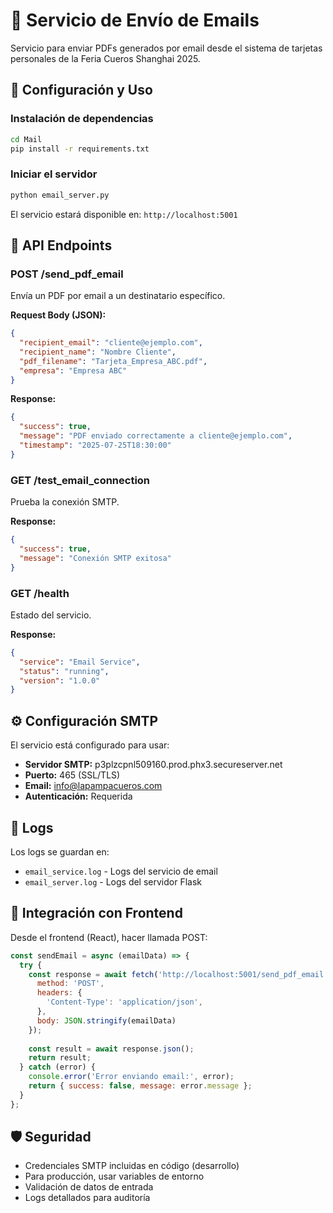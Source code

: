 # 📧 Servicio de Envío de Emails

Servicio para enviar PDFs generados por email desde el sistema de tarjetas personales de la Feria Cueros Shanghai 2025.

## 🚀 Configuración y Uso

### Instalación de dependencias
```bash
cd Mail
pip install -r requirements.txt
```

### Iniciar el servidor
```bash
python email_server.py
```

El servicio estará disponible en: `http://localhost:5001`

## 📡 API Endpoints

### POST /send_pdf_email
Envía un PDF por email a un destinatario específico.

**Request Body (JSON):**
```json
{
  "recipient_email": "cliente@ejemplo.com",
  "recipient_name": "Nombre Cliente",
  "pdf_filename": "Tarjeta_Empresa_ABC.pdf",
  "empresa": "Empresa ABC"
}
```

**Response:**
```json
{
  "success": true,
  "message": "PDF enviado correctamente a cliente@ejemplo.com",
  "timestamp": "2025-07-25T18:30:00"
}
```

### GET /test_email_connection
Prueba la conexión SMTP.

**Response:**
```json
{
  "success": true,
  "message": "Conexión SMTP exitosa"
}
```

### GET /health
Estado del servicio.

**Response:**
```json
{
  "service": "Email Service",
  "status": "running",
  "version": "1.0.0"
}
```

## ⚙️ Configuración SMTP

El servicio está configurado para usar:
- **Servidor SMTP:** p3plzcpnl509160.prod.phx3.secureserver.net
- **Puerto:** 465 (SSL/TLS)
- **Email:** info@lapampacueros.com
- **Autenticación:** Requerida

## 📝 Logs

Los logs se guardan en:
- `email_service.log` - Logs del servicio de email
- `email_server.log` - Logs del servidor Flask

## 🔧 Integración con Frontend

Desde el frontend (React), hacer llamada POST:

```javascript
const sendEmail = async (emailData) => {
  try {
    const response = await fetch('http://localhost:5001/send_pdf_email', {
      method: 'POST',
      headers: {
        'Content-Type': 'application/json',
      },
      body: JSON.stringify(emailData)
    });
    
    const result = await response.json();
    return result;
  } catch (error) {
    console.error('Error enviando email:', error);
    return { success: false, message: error.message };
  }
};
```

## 🛡️ Seguridad

- Credenciales SMTP incluidas en código (desarrollo)
- Para producción, usar variables de entorno
- Validación de datos de entrada
- Logs detallados para auditoría
